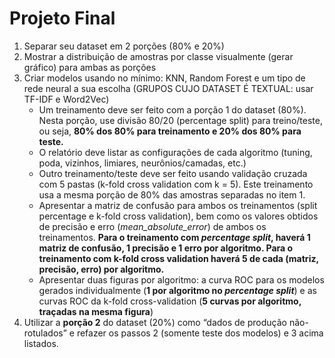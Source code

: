 # Projeto Final
1. Separar seu dataset em 2 porções (80% e 20%)
2. Mostrar a distribuição de amostras por classe visualmente (gerar gráfico) para ambas as porções
3. Criar modelos usando no mínimo: KNN, Random Forest e um tipo de rede neural a sua escolha (GRUPOS CUJO DATASET É TEXTUAL: usar TF-IDF e Word2Vec) 
    - Um treinamento deve ser feito com a porção 1 do dataset (80%). Nesta porção, use divisão 80/20 (percentage split) para treino/teste, ou seja, **80% dos 80% para treinamento e 20% dos 80% para teste.**
    - O relatório deve listar as configurações de cada algoritmo (tuning, poda, vizinhos, limiares, neurônios/camadas, etc.)
    - Outro treinamento/teste deve ser feito usando validação cruzada com 5 pastas (k-fold cross validation com k = 5). Este treinamento usa a mesma porção de 80% das amostras separadas no item 1.
    -  Apresentar a matriz de confusão para ambos os treinamentos (split percentage e k-fold cross validation), bem como os valores obtidos de precisão e erro (_mean_absolute_error_) de ambos os treinamentos. **Para o treinamento com _percentage split_, haverá 1 matriz de confusão, 1 precisão e 1 erro por algoritmo. Para o treinamento com k-fold cross validation haverá 5 de cada (matriz, precisão, erro) por algoritmo.**
    - Apresentar duas figuras por algoritmo: a curva ROC para os modelos gerados individualmente (**1 por algoritmo no _percentage split_**) e as curvas ROC da k-fold cross-validation (**5 curvas por algoritmo, traçadas na mesma figura**)
4. Utilizar a **porção 2** do dataset (20%) como “dados de produção não-rotulados” e refazer os passos 2 (somente teste dos modelos) e 3 acima listados.
